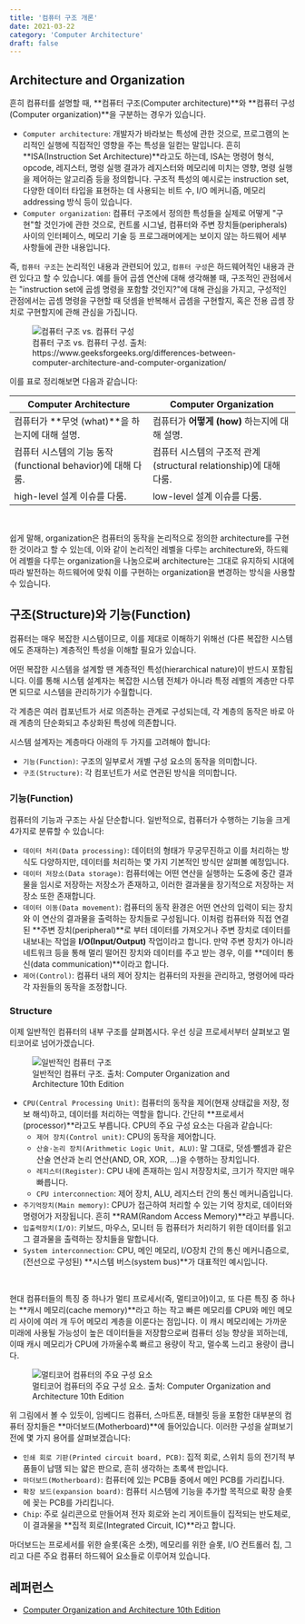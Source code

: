 ```yaml
---
title: '컴퓨터 구조 개론'
date: 2021-03-22
category: 'Computer Architecture'
draft: false
---
```


## Architecture and Organization

흔히 컴퓨터를 설명할 때, **컴퓨터 구조(Computer architecture)**와 **컴퓨터 구성(Computer organization)**을 구분하는 경우가 있습니다.

- `Computer architecture`: 개발자가 바라보는 특성에 관한 것으로, 프로그램의 논리적인 실행에 직접적인 영향을 주는 특성을 일컫는 말입니다. 흔히 **ISA(Instruction Set Architecture)**라고도 하는데, ISA는 명령어 형식, opcode, 레지스터, 명령 실행 결과가 레지스터와 메모리에 미치는 영향, 명령 실행을 제어하는 알고리즘 등을 정의합니다. 구조적 특성의 예시로는 instruction set, 다양한 데이터 타입을 표현하는 데 사용되는 비트 수, I/O 메커니즘, 메모리 addressing 방식 등이 있습니다.
- `Computer organization`: 컴퓨터 구조에서 정의한 특성들을 실제로 어떻게 "구현"할 것인가에 관한 것으로, 컨트롤 시그널, 컴퓨터와 주변 장치들(peripherals) 사이의 인터페이스, 메모리 기술 등 프로그래머에게는 보이지 않는 하드웨어 세부 사항들에 관한 내용입니다.

즉, `컴퓨터 구조`는 논리적인 내용과 관련되어 있고, `컴퓨터 구성`은 하드웨어적인 내용과 관련 있다고 할 수 있습니다. 예를 들어 곱셈 연산에 대해 생각해볼 때, 구조적인 관점에서는 "instruction set에 곱셈 명령을 포함할 것인지?"에 대해 관심을 가지고, 구성적인 관점에서는 곱셈 명령을 구현할 때 덧셈을 반복해서 곱셈을 구현할지, 혹은 전용 곱셈 장치로 구현할지에 관해 관심을 가집니다.

<figure>
    <img src="https://cdn.jsdelivr.net/gh/jaehyeon48/jaehyeon48.github.io@main/assets/images/computer-architecture/computer-architecture-intro/computer-architecture-vs-organization.png" alt="컴퓨터 구조 vs. 컴퓨터 구성" />
    <figcaption>컴퓨터 구조 vs. 컴퓨터 구성. 출처: https://www.geeksforgeeks.org/differences-between-computer-architecture-and-computer-organization/</figcaption>
</figure>

이를 표로 정리해보면 다음과 같습니다:

| **Computer Architecture**                                      | **Computer Organization**                                              |
| ------------------------------------------------------------ | ------------------------------------------------------------------ |
| 컴퓨터가 **무엇 (what)**을 하는지에 대해 설명.               | 컴퓨터가 **어떻게 (how)** 하는지에 대해 설명.                      |
| 컴퓨터 시스템의 기능 동작(functional behavior)에 대해 다룸. | 컴퓨터 시스템의 구조적 관계(structural relationship)에 대해 다룸. |
| high-level 설계 이슈를 다룸.                                 | low-level 설계 이슈를 다룸.                                        |

<br />

쉽게 말해, organization은 컴퓨터의 동작을 논리적으로 정의한 architecture를 구현한 것이라고 할 수 있는데, 이와 같이 논리적인 레벨을 다루는 architecture와, 하드웨어 레벨을 다루는 organization을 나눔으로써 architecture는 그대로 유지하되 시대에 따라 발전하는 하드웨어에 맞춰 이를 구현하는 organization을 변경하는 방식을 사용할 수 있습니다.

## 구조(Structure)와 기능(Function)

컴퓨터는 매우 복잡한 시스템이므로, 이를 제대로 이해하기 위해선 (다른 복잡한 시스템에도 존재하는) 계층적인 특성을 이해할 필요가 있습니다.

어떤 복잡한 시스템을 설계할 땐 계층적인 특성(hierarchical nature)이 반드시 포함됩니다. 이를 통해 시스템 설계자는 복잡한 시스템 전체가 아니라 특정 레벨의 계층만 다루면 되므로 시스템을 관리하기가 수월합니다.

각 계층은 여러 컴포넌트가 서로 의존하는 관계로 구성되는데, 각 계층의 동작은 바로 아래 계층의 단순화되고 추상화된 특성에 의존합니다.

시스템 설계자는 계층마다 아래의 두 가지를 고려해야 합니다:

- `기능(Function)`: 구조의 일부로서 개별 구성 요소의 동작을 의미합니다.
- `구조(Structure)`: 각 컴포넌트가 서로 연관된 방식을 의미합니다.

### 기능(Function)

컴퓨터의 기능과 구조는 사실 단순합니다. 일반적으로, 컴퓨터가 수행하는 기능을 크게 4가지로 분류할 수 있습니다:

- `데이터 처리(Data processing)`: 데이터의 형태가 무궁무진하고 이를 처리하는 방식도 다양하지만, 데이터를 처리하는 몇 가지 기본적인 방식만 살펴볼 예정입니다.
- `데이터 저장소(Data storage)`: 컴퓨터에는 어떤 연산을 실행하는 도중에 중간 결과물을 임시로 저장하는 저장소가 존재하고, 이러한 결과물을 장기적으로 저장하는 저장소 또한 존재합니다.
- `데이터 이동(Data movement)`: 컴퓨터의 동작 환경은 어떤 연산의 입력이 되는 장치와 이 연산의 결과물을 출력하는 장치들로 구성됩니다. 이처럼 컴퓨터와 직접 연결된 **주변 장치(peripheral)**로 부터 데이터를 가져오거나 주변 장치로 데이터를 내보내는 작업을 **I/O(Input/Output)** 작업이라고 합니다. 만약 주변 장치가 아니라 네트워크 등을 통해 멀리 떨어진 장치와 데이터를 주고 받는 경우, 이를 **데이터 통신(data communication)**이라고 합니다.
- `제어(Control)`: 컴퓨터 내의 제어 장치는 컴퓨터의 자원을 관리하고, 명령어에 따라 각 자원들의 동작을 조정합니다.

### Structure

이제 일반적인 컴퓨터의 내부 구조를 살펴봅시다. 우선 싱글 프로세서부터 살펴보고 멀티코어로 넘어가겠습니다.

<figure>
    <img src="https://cdn.jsdelivr.net/gh/jaehyeon48/jaehyeon48.github.io@main/assets/images/computer-architecture/computer-architecture-intro/top-level-structure-of-computer.png" alt="일반적인 컴퓨터 구조" />
    <figcaption>일반적인 컴퓨터 구조. 출처: Computer Organization and Architecture 10th Edition</figcaption>
</figure>

- `CPU(Central Processing Unit)`: 컴퓨터의 동작을 제어(현재 상태값을 저장, 정보 해석)하고, 데이터를 처리하는 역할을 합니다. 간단히 **프로세서(processor)**라고도 부릅니다. CPU의 주요 구성 요소는 다음과 같습니다:
  - `제어 장치(Control unit)`: CPU의 동작을 제어합니다.
  - `산술·논리 장치(Arithmetic Logic Unit, ALU)`: 말 그대로, 덧셈·뺄셈과 같은 산술 연산과 논리 연산(AND, OR, XOR, ...)을 수행하는 장치입니다.
  - `레지스터(Register)`: CPU 내에 존재하는 임시 저장장치로, 크기가 작지만 매우 빠릅니다.
  - `CPU interconnection`: 제어 장치, ALU, 레지스터 간의 통신 메커니즘입니다.
- `주기억장치(Main memory)`: CPU가 접근하여 처리할 수 있는 기억 장치로, 데이터와 명령어가 저장됩니다. 흔히 **RAM(Random Access Memory)**라고 부릅니다.
- `입출력장치(I/O)`: 키보드, 마우스, 모니터 등 컴퓨터가 처리하기 위한 데이터를 읽고 그 결과물을 출력하는 장치들을 말합니다.
- `System interconnection`: CPU, 메인 메모리, I/O장치 간의 통신 메커니즘으로, (전선으로 구성된) **시스템 버스(system bus)**가 대표적인 예시입니다.

<br />

현대 컴퓨터들의 특징 중 하나가 멀티 프로세서(즉, 멀티코어)이고, 또 다른 특징 중 하나는 **캐시 메모리(cache memory)**라고 하는 작고 빠른 메모리를 CPU와 메인 메모리 사이에 여러 개 두어 메모리 계층을 이룬다는 점입니다. 이 캐시 메모리에는 가까운 미래에 사용될 가능성이 높은 데이터들을 저장함으로써 컴퓨터 성능 향상을 꾀하는데, 이때 캐시 메모리가 CPU에 가까울수록 빠르고 용량이 작고, 멀수록 느리고 용량이 큽니다.

<figure>
    <img src="https://cdn.jsdelivr.net/gh/jaehyeon48/jaehyeon48.github.io@main/assets/images/computer-architecture/computer-architecture-intro/major-elements-of-multicore-computer.png" alt="멀티코어 컴퓨터의 주요 구성 요소" />
    <figcaption>멀티코어 컴퓨터의 주요 구성 요소. 출처: Computer Organization and Architecture 10th Edition</figcaption>
</figure>

위 그림에서 볼 수 있듯이, 임베디드 컴퓨터, 스마트폰, 태블릿 등을 포함한 대부분의 컴퓨터 장치들은 **마더보드(Motherboard)**에 들어있습니다. 이러한 구성을 살펴보기 전에 몇 가지 용어를 살펴보겠습니다:

- `인쇄 회로 기판(Printed circuit board, PCB)`: 집적 회로, 스위치 등의 전기적 부품들이 납땜 되는 얇은 판으로, 흔히 생각하는 초록색 판입니다.
- `마더보드(Motherboard)`: 컴퓨터에 있는 PCB들 중에서 메인 PCB를 가리킵니다.
- `확장 보드(expansion board)`: 컴퓨터 시스템에 기능을 추가할 목적으로 확장 슬롯에 꽂는 PCB를 가리킵니다.
- `Chip`: 주로 실리콘으로 만들어져 전자 회로와 논리 게이트들이 집적되는 반도체로, 이 결과물을 **집적 회로(Integrated Circuit, IC)**라고 합니다.

마더보드는 프로세서를 위한 슬롯(혹은 소켓), 메모리를 위한 슬롯, I/O 컨트롤러 칩, 그리고 다른 주요 컴퓨터 하드웨어 요소들로 이루어져 있습니다.

## 레퍼런스

- [Computer Organization and Architecture 10th Edition](https://www.amazon.com/Computer-Organization-Architecture-William-Stallings/dp/0134101618/ref=sr_1_3?crid=254TMAUZ6SF0Z&keywords=Computer+Organization+and+Architecture&qid=1655859599&s=books&sprefix=computer+organization+and+architecture%2Cstripbooks-intl-ship%2C242&sr=1-3)
